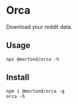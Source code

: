 # Orca 

Download your reddit data.

## Usage

```terminal
npx @mortond/orca -h
```

## Install 

```terminal
npm i @mortond/orca -g
orca -h
```